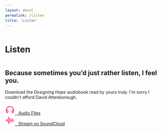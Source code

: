 ```yaml
---
layout: about
permalink: /listen
title: 'Listen'
---
```


<div class="about-page">
<div class="row">
  <div class="column left">
  	<div><h1>Listen</h1></div>
  </div>
  <div class="column right">
    <div class="download-copy">
  	 <h2>Because sometimes you’d just rather listen, I feel you.</h2>
  	 Download the <em>Designing Hope</em> audiobook read by yours truly. I'm sorry I couldn't afford David Attenborough.<br/><br/>
      <a href="" class="download-link"><img src="/images/headphones.svg" class="resource-icon">&nbsp;&nbsp;&nbsp;Audio Files</a><br/>
      <a href="" class="download-link"><img src="/images/sound.svg" class="resource-icon">&nbsp;&nbsp;&nbsp;Stream on SoundCloud</a><br/>
     </div> 
</div>
</div>
</div>

